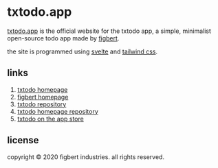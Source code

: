 # txtodo.app

[txtodo.app](https://txtodo.app/) is the official website for the txtodo app, a simple, minimalist open-source todo app made by [figbert](https://figbert.com/).

the site is programmed using [svelte](https://svelte.dev/) and [tailwind css](https://tailwindcss.com/).

## links
1. [txtodo homepage](https://txtodo.app/)
2. [figbert homepage](https://figbert.com/)
3. [txtodo repository](https://github.com/therealFIGBERT/txtodo)
4. [txtodo homepage repository](https://github.com/therealFIGBERT/txtodo.app)
5. [txtodo on the app store](https://apps.apple.com/us/app/txtodo/id1504609185)

## license
copyright © 2020 figbert industries. all rights reserved.
